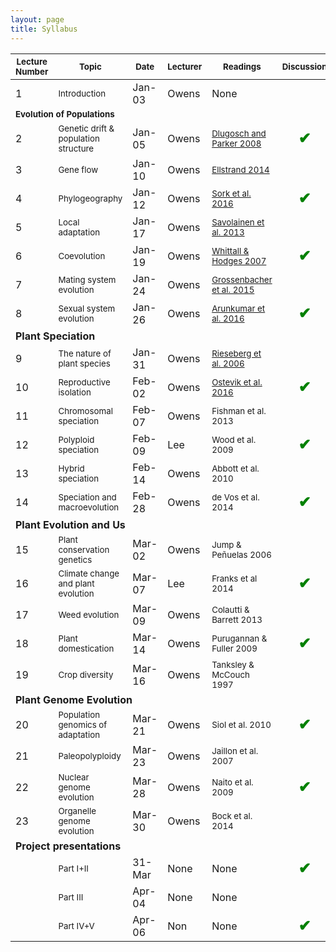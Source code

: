 ```yaml
---
layout: page
title: Syllabus
---
```



<table>
<thead><tr class="tableizer-firstrow"><th><sub>Lecture Number</sub></th><th><sub>Topic</sub></th><th><sub>Date</sub></th><th><sub>Lecturer</sub></th><th><sub>Readings</sub></th><th><sub>Discussion</sub></th><th><sub>Quiz</sub></th><th><sub>Project due</sub></th></tr></thead><tbody>
 <tr><td>1</td><td><sub>Introduction</sub></td><td>Jan-03</td><td>Owens</td><td>None</td><td>&nbsp;</td><td>&nbsp;</td><td>&nbsp;</td></tr>
 <tr><td colspan="8"> <b><sub>Evolution of Populations</sub></b> </td></tr>
 <tr><td>2</td><td><sub>Genetic drift & population structure</sub></td><td>Jan-05</td><td>Owens</td><td><sub><a href="/papers/Dlugosch2008.pdf">Dlugosch and Parker 2008</a></sub></td><td align="center" style="text-align:center; font-size:150%; font-weight:bold; color:green;">&#10004;</td><td>&nbsp;</td><td>&nbsp;</td></tr>
 <tr><td>3</td><td><sub>Gene flow </sub></td><td>Jan-10</td><td>Owens</td><td><sub><a href="/papers/Ellstrand2014.pdf">Ellstrand 2014</a></sub></td><td>&nbsp;</td><td>&nbsp;</td><td>&nbsp;</td></tr>
 <tr><td>4</td><td><sub>Phylogeography</sub></td><td>Jan-12</td><td>Owens</td><td><sub><a href="/papers/Sork2016.pdf">Sork et al. 2016</a></sub></td><td align="center" style="text-align:center; font-size:150%; font-weight:bold; color:green;">&#10004;</td><td>&nbsp;</td><td>&nbsp;</td></tr>
 <tr><td>5</td><td><sub>Local adaptation</sub> </td><td>Jan-17</td><td>Owens</td><td><sub><a href="/papers/Savolainen2013.pdf">Savolainen et al. 2013</a></sub></td><td>&nbsp;</td><td align="center" style="text-align:center; font-size:150%; font-weight:bold; color:green;">&#10004;</td><td>&nbsp;</td></tr>
 <tr><td>6</td><td><sub>Coevolution</sub> </td><td>Jan-19</td><td>Owens</td><td><sub><a href="/papers/Whittall2007.pdf">Whittall & Hodges 2007</a></sub></td><td align="center" style="text-align:center; font-size:150%; font-weight:bold; color:green;">&#10004;</td><td>&nbsp;</td><td>&nbsp;</td></tr>
 <tr><td>7</td><td><sub>Mating system evolution</sub> </td><td>Jan-24</td><td>Owens</td><td><sub><a href="/papers/Grossenbacher2015.pdf">Grossenbacher et al. 2015</a></sub></td><td>&nbsp;</td><td>&nbsp;</td><td>&nbsp;</td></tr>
 <tr><td>8</td><td><sub>Sexual system evolution</sub> </td><td>Jan-26</td><td>Owens</td><td><sub><a href="/papers/Arunkumar2016.pdf">Arunkumar et al. 2016</a></sub></td><td align="center" style="text-align:center; font-size:150%; font-weight:bold; color:green;">&#10004;</td><td>&nbsp;</td><td>&nbsp;</td></tr>
 <tr><td colspan="8"><b>Plant Speciation</b></td></tr>
 <tr><td>9</td><td><sub>The nature of plant species</sub> </td><td>Jan-31</td><td>Owens</td><td><sub><a href="/papers/Rieseberg2006.pdf">Rieseberg et al. 2006</a></sub> </td><td>&nbsp;</td><td align="center" style="text-align:center; font-size:150%; font-weight:bold; color:green;">&#10004;</td><td>&nbsp;</td></tr>
 <tr><td>10</td><td><sub>Reproductive isolation</sub> </td><td>Feb-02</td><td>Owens</td><td><sub><a href="/papers/Ostevik2016.pdf">Ostevik et al. 2016</a></sub></td><td align="center" style="text-align:center; font-size:150%; font-weight:bold; color:green;">&#10004;</td><td>&nbsp;</td><td>&nbsp;</td></tr>
 <tr><td>11</td><td><sub>Chromosomal speciation</sub> </td><td>Feb-07</td><td>Owens</td><td><sub>Fishman et al. 2013</sub></td><td>&nbsp;</td><td>&nbsp;</td><td>&nbsp;</td></tr>
 <tr><td>12</td><td><sub>Polyploid speciation</sub> </td><td>Feb-09</td><td>Lee</td><td><sub>Wood et al. 2009</sub></td><td align="center" style="text-align:center; font-size:150%; font-weight:bold; color:green;">&#10004;</td><td>&nbsp;</td><td>&nbsp;</td></tr>
 <tr><td>13</td><td><sub>Hybrid speciation</sub></td><td>Feb-14</td><td>Owens</td><td><sub>Abbott et al. 2010</sub></td><td>&nbsp;</td><td align="center" style="text-align:center; font-size:150%; font-weight:bold; color:green;">&#10004;</td><td>&nbsp;</td></tr>
 <tr><td>14</td><td><sub>Speciation and macroevolution</sub> </td><td>Feb-28</td><td>Owens</td><td><sub>de Vos et al. 2014</sub></td><td align="center" style="text-align:center; font-size:150%; font-weight:bold; color:green;">&#10004;</td><td>&nbsp;</td><td align="center" style="text-align:center; font-size:150%; font-weight:bold; color:green;">&#10004;</td></tr>
 <tr><td colspan="8"><b>Plant Evolution and Us</b></td></tr>
 <tr><td>15</td><td><sub>Plant conservation genetics</sub> </td><td>Mar-02</td><td>Owens</td><td><sub>Jump & Peñuelas 2006</sub> </td><td>&nbsp;</td><td>&nbsp;</td><td>&nbsp;</td></tr>
 <tr><td>16</td><td><sub>Climate change and plant evolution</sub> </td><td>Mar-07</td><td>Lee</td><td><sub>Franks et al 2014</sub> </td><td align="center" style="text-align:center; font-size:150%; font-weight:bold; color:green;">&#10004;</td><td>&nbsp;</td><td>&nbsp;</td></tr>
 <tr><td>17</td><td><sub>Weed evolution</sub> </td><td>Mar-09</td><td>Owens</td><td><sub>Colautti & Barrett 2013</sub></td><td>&nbsp;</td><td align="center" style="text-align:center; font-size:150%; font-weight:bold; color:green;">&#10004;</td><td>&nbsp;</td></tr>
 <tr><td>18</td><td><sub>Plant domestication</sub></td><td>Mar-14</td><td>Owens</td><td><sub>Purugannan & Fuller 2009</sub></td><td align="center" style="text-align:center; font-size:150%; font-weight:bold; color:green;">&#10004;</td><td>&nbsp;</td><td>&nbsp;</td></tr>
 <tr><td>19</td><td><sub>Crop diversity</sub> </td><td>Mar-16</td><td>Owens</td><td><sub>Tanksley & McCouch 1997</sub></td><td>&nbsp;</td><td>&nbsp;</td><td>&nbsp;</td></tr>
 <tr><td colspan="8"><b>Plant Genome Evolution</b></td></tr>
 <tr><td>20</td><td><sub>Population genomics of adaptation</sub> </td><td>Mar-21</td><td>Owens</td><td><sub>Siol et al. 2010</sub></td><td align="center" style="text-align:center; font-size:150%; font-weight:bold; color:green;">&#10004;</td><td>&nbsp;</td><td>&nbsp;</td></tr>
 <tr><td>21</td><td><sub>Paleopolyploidy</sub> </td><td>Mar-23</td><td>Owens</td><td><sub>Jaillon et al. 2007</sub></td><td>&nbsp;</td><td align="center" style="text-align:center; font-size:150%; font-weight:bold; color:green;">&#10004;</td><td>&nbsp;</td></tr>
 <tr><td>22</td><td><sub>Nuclear genome evolution</sub> </td><td>Mar-28</td><td>Owens</td><td><sub>Naito et al. 2009</sub></td><td align="center" style="text-align:center; font-size:150%; font-weight:bold; color:green;">&#10004;</td><td>&nbsp;</td><td>&nbsp;</td></tr>
 <tr><td>23</td><td><sub>Organelle genome evolution</sub> </td><td>Mar-30</td><td>Owens</td><td><sub>Bock et al. 2014</sub></td><td>&nbsp;</td><td>&nbsp;</td><td>&nbsp;</td></tr>
 <tr><td colspan="8"><b>Project presentations</b></td></tr>
 <tr><td>&nbsp;</td><td><sub>Part I+II</sub></td><td>31-Mar</td><td>None</td><td>None</td><td align="center" style="text-align:center; font-size:150%; font-weight:bold; color:green;">&#10004;</td><td align="center" style="text-align:center; font-size:150%; font-weight:bold; color:green;">&#10004;</td><td>&nbsp;</td></tr>
 <tr><td>&nbsp;</td><td><sub>Part III</sub></td><td>Apr-04</td><td>None</td><td>None</td><td>&nbsp;</td><td>&nbsp;</td><td>&nbsp;</td></tr>
 <tr><td>&nbsp;</td><td><sub>Part IV+V</sub></td><td>Apr-06</td><td>Non</td><td>None</td><td align="center" style="text-align:center; font-size:150%; font-weight:bold; color:green;">&#10004;</td><td>&nbsp;</td><td align="center" style="text-align:center; font-size:150%; font-weight:bold; color:green;">&#10004;</td></tr>
</tbody></table>
